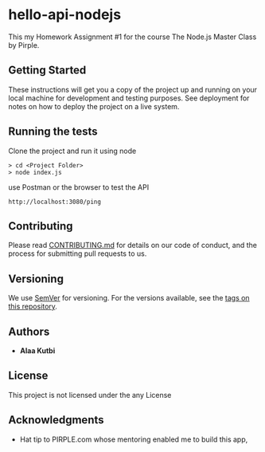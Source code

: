 # hello-api-nodejs

This my Homework Assignment #1 for the course The Node.js Master Class by Pirple.

## Getting Started

These instructions will get you a copy of the project up and running on your local machine for development and testing purposes. See deployment for notes on how to deploy the project on a live system.

## Running the tests

Clone the project and run it using node

```
> cd <Project Folder>
> node index.js
```

use Postman or the browser to test the API

```
http://localhost:3080/ping
```

## Contributing

Please read [CONTRIBUTING.md](https://gist.github.com/PurpleBooth/b24679402957c63ec426) for details on our code of conduct, and the process for submitting pull requests to us.

## Versioning

We use [SemVer](http://semver.org/) for versioning. For the versions available, see the [tags on this repository](https://github.com/your/project/tags). 

## Authors

* **Alaa Kutbi** 


## License

This project is not licensed under the any License

## Acknowledgments

* Hat tip to PIRPLE.com whose mentoring enabled me to build this app,

